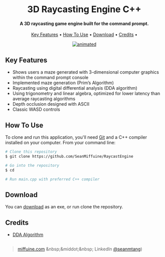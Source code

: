 
<h1 align="center">
  <br>
  3D Raycasting Engine C++
  <br>
</h1>

<h4 align="center">A 3D raycasting game engine built for the command prompt.</h4>

<p align="center">
  <a href="#key-features">Key Features</a> •
  <a href="#how-to-use">How To Use</a> •
  <a href="#download">Download</a> •
  <a href="#credits">Credits</a> •
</p>

<p align="center">
  <a href="https://www.youtube.com/watch?v=PIzmCK_Racg"><img src="raycasting.gif" alt="animated" /></a>
</p>

## Key Features

* Shows users a maze generated with 3-dimensional computer graphics within the command prompt console
* Implemented maze generation (Prim’s Algorithm)
* Raycasting using digital differential analysis (DDA algorithm)
* Using trigonometry and linear algebra, optimized for lower latency than average raycasting algorithms
* Depth occlusion designed with ASCII
* Classic WASD controls

## How To Use

To clone and run this application, you'll need [Git](https://git-scm.com) and a C++ compiler installed on your computer. From your command line:

```bash
# Clone this repository
$ git clone https://github.com/SeanMiffuine/RaycastEngine

# Go into the repository
$ cd 

# Run main.cpp with preferred C++ compiler
```

## Download

You can [download](runGame.exe) as an exe, or run clone the repository.

## Credits

- [DDA Algorithm](https://en.wikipedia.org/wiki/Digital_differential_analyzer_(graphics_algorithm))


##
> [miffuine.com]([https://www.amitmerchant.com](https://miffuine.com/)) &nbsp;&middot;&nbsp;
> LinkedIn [@seanmtang](https://www.linkedin.com/in/seanmtang/))

